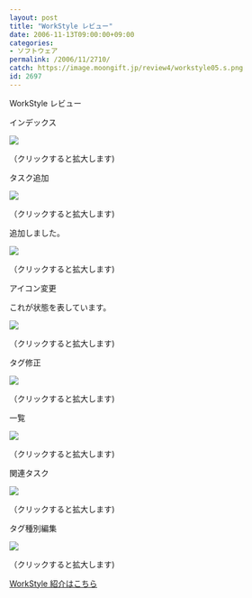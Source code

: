 ```yaml
---
layout: post
title: "WorkStyle レビュー"
date: 2006-11-13T09:00:00+09:00
categories:
- ソフトウェア
permalink: /2006/11/2710/
catch: https://image.moongift.jp/review4/workstyle05.s.png
id: 2697
---
```

WorkStyle レビュー  
<!--more-->

インデックス

  

[![](https://image.moongift.jp/review4/workstyle01.s.png)](https://image.moongift.jp/review4/workstyle01.png)  
  
（クリックすると拡大します)

  

タスク追加

  

[![](https://image.moongift.jp/review4/workstyle02.s.png)](https://image.moongift.jp/review4/workstyle02.png)  
  
（クリックすると拡大します)

  

追加しました。

  

[![](https://image.moongift.jp/review4/workstyle03.s.png)](https://image.moongift.jp/review4/workstyle03.png)  
  
（クリックすると拡大します)

  

アイコン変更

  

これが状態を表しています。

  

[![](https://image.moongift.jp/review4/workstyle04.s.png)](https://image.moongift.jp/review4/workstyle04.png)  
  
（クリックすると拡大します)

  

タグ修正

  

[![](https://image.moongift.jp/review4/workstyle05.s.png)](https://image.moongift.jp/review4/workstyle05.png)  
  
（クリックすると拡大します)

  

一覧

  

[![](https://image.moongift.jp/review4/workstyle06.s.png)](https://image.moongift.jp/review4/workstyle06.png)  
  
（クリックすると拡大します)

  

関連タスク

  

[![](https://image.moongift.jp/review4/workstyle07.s.png)](https://image.moongift.jp/review4/workstyle07.png)  
  
（クリックすると拡大します)

  

タグ種別編集

  

[![](https://image.moongift.jp/review4/workstyle08.s.png)](https://image.moongift.jp/review4/workstyle08.png)  
  
（クリックすると拡大します)

  

[WorkStyle 紹介はこちら](http://oss.moongift.jp/intro/i-2709.html)

